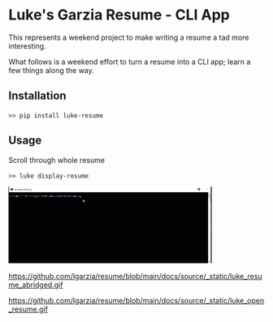 # Luke's Garzia Resume - CLI App

This represents a weekend project to make writing a resume a tad more interesting.

What follows is a weekend effort to turn a resume into a CLI app; learn a few things along the way.

## Installation

```shell
>> pip install luke-resume
```

## Usage

Scroll through whole resume

```shell
>> luke display-resume
```

![Display Resume Example](https://github.com/lgarzia/resume/blob/main/docs/source/_static/luke_display_resume.gif)

https://github.com/lgarzia/resume/blob/main/docs/source/_static/luke_resume_abridged.gif

https://github.com/lgarzia/resume/blob/main/docs/source/_static/luke_open_resume.gif
